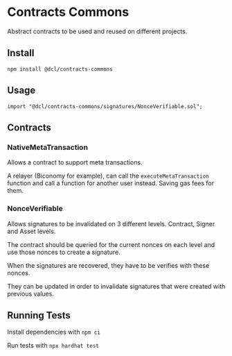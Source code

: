 # Contracts Commons

Abstract contracts to be used and reused on different projects.

## Install

```
npm install @dcl/contracts-commons
```

## Usage

```
import "@dcl/contracts-commons/signatures/NonceVerifiable.sol";
```

## Contracts

### NativeMetaTransaction

Allows a contract to support meta transactions.

A relayer (Biconomy for example), can call the `executeMetaTransaction` function and call a function for another user instead. Saving gas fees for them.

### NonceVerifiable

Allows signatures to be invalidated on 3 different levels. Contract, Signer and Asset levels.

The contract should be queried for the current nonces on each level and use those nonces to create a signature.

When the signatures are recovered, they have to be verifies with these nonces.

They can be updated in order to invalidate signatures that were created with previous values.

## Running Tests

Install dependencies with `npm ci`

Run tests with `npx hardhat test`
